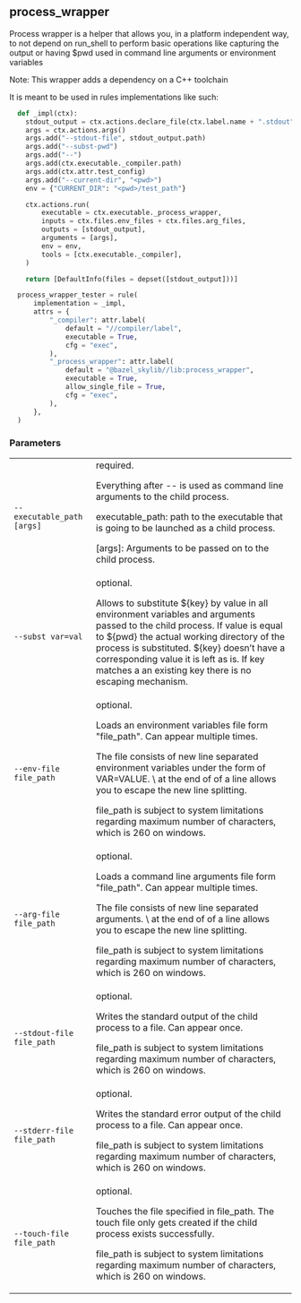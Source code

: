 ## process_wrapper

Process wrapper is a helper that allows you, in a platform independent way,
to not depend on run_shell to perform basic operations like capturing
the output or having $pwd used in command line arguments or environment
variables

Note: This wrapper adds a dependency on a C++ toolchain

It is meant to be used in rules implementations like such:

```python
  def _impl(ctx):
    stdout_output = ctx.actions.declare_file(ctx.label.name + ".stdout")
    args = ctx.actions.args()
    args.add("--stdout-file", stdout_output.path)
    args.add("--subst-pwd")
    args.add("--")
    args.add(ctx.executable._compiler.path)
    args.add(ctx.attr.test_config)
    args.add("--current-dir", "<pwd>")
    env = {"CURRENT_DIR": "<pwd>/test_path"}

    ctx.actions.run(
        executable = ctx.executable._process_wrapper,
        inputs = ctx.files.env_files + ctx.files.arg_files,
        outputs = [stdout_output],
        arguments = [args],
        env = env,
        tools = [ctx.executable._compiler],
    )

    return [DefaultInfo(files = depset([stdout_output]))]

  process_wrapper_tester = rule(
      implementation = _impl,
      attrs = {
          "_compiler": attr.label(
              default = "//compiler/label",
              executable = True,
              cfg = "exec",
          ),
          "_process_wrapper": attr.label(
              default = "@bazel_skylib//lib:process_wrapper",
              executable = True,
              allow_single_file = True,
              cfg = "exec",
          ),
      },
  )
```

### Parameters

<table class="params-table">
  <colgroup>
    <col class="col-param" />
    <col class="col-description" />
  </colgroup>
  <tbody>
    <tr id="process_wrapper---">
      <td><code>-- executable_path [args]</code></td>
      <td>
        required.
        <p>
          Everything after -- is used as command line arguments to the child process.
        </p>
        <p>
          executable_path: path to the executable that is going to be launched as a child process.
        </p>
        <p>
          [args]: Arguments to be passed on to the child process.
        </p>
      </td>
    </tr>
    <tr id="process_wrapper-subst-pwd">
      <td><code>--subst var=val</code></td>
      <td>
        optional.
        <p>
          Allows to substitute ${key} by value in all environment variables and arguments passed to the child process.
          If value is equal to ${pwd} the actual working directory of the process is substituted.
          ${key} doesn’t have a corresponding value it is left as is.
          If key matches a an existing key there is no escaping mechanism.
        </p>
      </td>
    </tr>
    <tr id="process_wrapper-env-file">
      <td><code>--env-file file_path</code></td>
      <td>
        optional.
        <p>
          Loads an environment variables file form "file_path".
          Can appear multiple times.
        </p>
        <p>
          The file consists of new line separated environment variables under the form of VAR=VALUE.
          \ at the end of of a line allows you to escape the new line splitting.
        </p>
        <p>
          file_path is subject to system limitations regarding maximum number of characters, which is 260 on windows.
        </p>
      </td>
    </tr>
    <tr id="process_wrapper-arg-file">
      <td><code>--arg-file file_path</code></td>
      <td>
        optional.
        <p>
          Loads a command line arguments file form "file_path".
          Can appear multiple times.
        </p>
        <p>
          The file consists of new line separated arguments.
          \ at the end of of a line allows you to escape the new line splitting.
        </p>
        <p>
          file_path is subject to system limitations regarding maximum number of characters, which is 260 on windows.
        </p>
      </td>
    </tr>
    <tr id="process_wrapper-stdout-file">
      <td><code>--stdout-file file_path</code></td>
      <td>
        optional.
        <p>
          Writes the standard output of the child process to a file.
          Can appear once.
        </p>
        <p>
          file_path is subject to system limitations regarding maximum number of characters, which is 260 on windows.
        </p>
      </td>
    </tr>
    <tr id="process_wrapper-stderr-file">
      <td><code>--stderr-file file_path</code></td>
      <td>
        optional.
        <p>
          Writes the standard error output of the child process to a file.
          Can appear once.
        </p>
        <p>
          file_path is subject to system limitations regarding maximum number of characters, which is 260 on windows.
        </p>
      </td>
    </tr>
    <tr id="process_wrapper-touch-file">
      <td><code>--touch-file file_path</code></td>
      <td>
        optional.
        <p>
          Touches the file specified in file_path. The touch file only gets created if the child process exists successfully.
        </p>
        <p>
          file_path is subject to system limitations regarding maximum number of characters, which is 260 on windows.
        </p>
      </td>
    </tr>
  </tbody>
</table>
